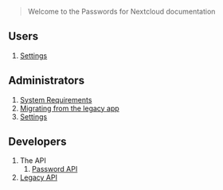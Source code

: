 > Welcome to the Passwords for Nextcloud documentation

## Users
1. [Settings](https://git.mdns.eu/nextcloud/passwords/wikis/Users/Personal-Settings)

## Administrators
1. [System Requirements](https://git.mdns.eu/nextcloud/passwords/wikis/Administrators/System-Requirements)
2. [Migrating from the legacy app](https://git.mdns.eu/nextcloud/passwords/wikis/Administrators/Legacy-Migration)
3. [Settings](https://git.mdns.eu/nextcloud/passwords/wikis/Administrators/Administrative-Settings)

## Developers
1. The API
   1. [Password API](https://git.mdns.eu/nextcloud/passwords/wikis/Developers/Api/Password-Api)
2. [Legacy API](https://git.mdns.eu/nextcloud/passwords/wikis/Developers/Api/Legacy-Api)